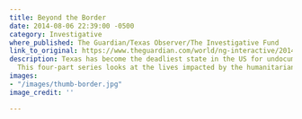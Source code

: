 ```yaml
---
title: Beyond the Border
date: 2014-08-06 22:39:00 -0500
category: Investigative
where_published: The Guardian/Texas Observer/The Investigative Fund
link_to_original: https://www.theguardian.com/world/ng-interactive/2014/aug/06/-sp-texas-border-deadliest-state-undocumented-migrants/
description: Texas has become the deadliest state in the US for undocumented immigrants.
  This four-part series looks at the lives impacted by the humanitarian crisis.
images:
- "/images/thumb-border.jpg"
image_credit: ''

---
```

